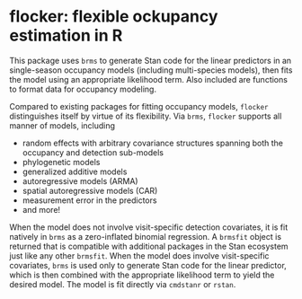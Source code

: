 # flocker: flexible ockupancy estimation in R

This package uses `brms` to generate Stan code for the linear predictors in
an single-season occupancy models (including multi-species models), then fits 
the model using an appropriate likelihood term. Also included are functions to 
format data for occupancy modeling.

Compared to existing packages for fitting occupancy models, `flocker`
distinguishes itself by virtue of its flexibility. Via `brms`, `flocker` 
supports all manner of models, including 
* random effects with arbitrary covariance structures spanning both the 
occupancy and detection sub-models
* phylogenetic models
* generalized additive models
* autoregressive models (ARMA)
* spatial autoregressive models (CAR)
* measurement error in the predictors
* and more!

When the model does not involve visit-specific detection covariates, it is fit 
natively in `brms` as a zero-inflated binomial regression. A `brmsfit` object is
returned that is compatible with additional packages in the Stan ecosystem just 
like any other `brmsfit`. When the model does involve visit-specific covariates, 
`brms` is used only to generate Stan code for the linear predictor, which is then
combined with the appropriate likelihood term to yield the desired model. The 
model is fit directly via `cmdstanr` or `rstan`.
